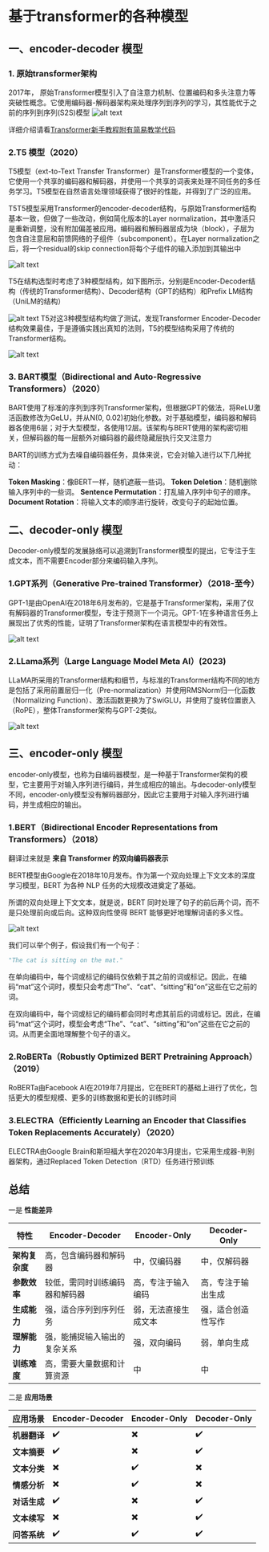 #  基于transformer的各种模型

## 一、encoder-decoder 模型

### 1. 原始transformer架构

2017年， 原始Transformer模型引入了自注意力机制、位置编码和多头注意力等突破性概念。它使用编码器-解码器架构来处理序列到序列的学习，其性能优于之前的序列到序列(S2S)模型
![alt text](image.png)

详细介绍请看[Transformer新手教程附有简易教学代码](https://github.com/KangkangLoveNLP/Facing-the-most-basic-tutorial-for-beginners-on-large-models/tree/main/Transformer)

### 2.T5 模型（2020）

T5模型（ext-to-Text Transfer Transformer）是Transformer模型的一个变体，它使用一个共享的编码器和解码器，并使用一个共享的词表来处理不同任务的多任务学习。T5模型在自然语言处理领域获得了很好的性能，并得到了广泛的应用。

T5T5模型采用Transformer的encoder-decoder结构，与原始Transformer结构基本一致，但做了一些改动，例如简化版本的Layer normalization，其中激活只是重新调整，没有附加偏差被应用。编码器和解码器层成为块（block），子层为包含自注意层和前馈网络的子组件（subcomponent）。在Layer normalization之后，将一个residual的skip connection将每个子组件的输入添加到其输出中

![alt text](image-1.png)

T5在结构选型时考虑了3种模型结构，如下图所示，分别是Encoder-Decoder结构（传统的Transformer结构）、Decoder结构（GPT的结构）和Prefix LM结构（UniLM的结构）

![alt text](image-2.png)
T5对这3种模型结构均做了测试，发现Transformer Encoder-Decoder结构效果最佳，于是遵循实践出真知的法则，T5的模型结构采用了传统的Transformer结构。

![alt text](image-3.png)

### 3. BART模型（Bidirectional and Auto-Regressive Transformers）（2020）

BART使用了标准的序列到序列Transformer架构，但根据GPT的做法，将ReLU激活函数修改为GeLU，并从N(0, 0.02)初始化参数。对于基础模型，编码器和解码器各使用6层；对于大型模型，各使用12层。该架构与BERT使用的架构密切相关，但解码器的每一层额外对编码器的最终隐藏层执行交叉注意力

BART的训练方式为去噪自编码器任务，具体来说，它会对输入进行以下几种扰动：

**Token Masking**：像BERT一样，随机遮蔽一些词。
**Token Deletion**：随机删除输入序列中的一些词。
**Sentence Permutation**：打乱输入序列中句子的顺序。
**Document Rotation**：将输入文本的顺序进行旋转，改变句子的起始位置。


## 二、decoder-only 模型

Decoder-only模型的发展脉络可以追溯到Transformer模型的提出，它专注于生成文本，而不需要Encoder部分来编码输入序列。

### 1.GPT系列（Generative Pre-trained Transformer）（2018-至今）

GPT-1是由OpenAI在2018年6月发布的，它是基于Transformer架构，采用了仅有解码器的Transformer模型，专注于预测下一个词元。GPT-1在多种语言任务上展现出了优秀的性能，证明了Transformer架构在语言模型中的有效性。

![alt text](image-4.png)

### 2.LLama系列（Large Language Model Meta AI）(2023)

LLaMA所采用的Transformer结构和细节，与标准的Transformer结构不同的地方是包括了采用前置层归一化（Pre-normalization）并使用RMSNorm归一化函数（Normalizing Function）、激活函数更换为了SwiGLU，并使用了旋转位置嵌入（RoPE），整体Transformer架构与GPT-2类似。

![alt text](image-5.png)

## 三、encoder-only 模型

encoder-only模型，也称为自编码器模型，是一种基于Transformer架构的模型，它主要用于对输入序列进行编码，并生成相应的输出。与decoder-only模型不同，encoder-only模型没有解码器部分，因此它主要用于对输入序列进行编码，并生成相应的输出。

### 1.BERT（Bidirectional Encoder Representations from Transformers）（2018）

翻译过来就是 **来自 Transformer 的双向编码器表示**

BERT模型由Google在2018年10月发布。作为第一个双向处理上下文文本的深度学习模型，BERT 为各种 NLP 任务的大规模改进奠定了基础。

所谓的双向处理上下文文本，就是说，BERT 同时处理了句子的前后两个词，而不是只处理前向或后向。这种双向性使得 BERT 能够更好地理解词语的多义性。

![alt text](image-6.png)

我们可以举个例子，假设我们有一个句子：

```python
"The cat is sitting on the mat."
```

在单向编码中，每个词或标记的编码仅依赖于其之前的词或标记。因此，在编码“mat”这个词时，模型只会考虑“The”、“cat”、“sitting”和“on”这些在它之前的词。

在双向编码中，每个词或标记的编码都会同时考虑其前后的词或标记。因此，在编码“mat”这个词时，模型会考虑“The”、“cat”、“sitting”和“on”这些在它之前的词。从而更全面地理解整个句子的语义。

### 2.RoBERTa（Robustly Optimized BERT Pretraining Approach）（2019）

RoBERTa由Facebook AI在2019年7月提出，它在BERT的基础上进行了优化，包括更大的模型规模、更多的训练数据和更长的训练时间

### 3.ELECTRA（Efficiently Learning an Encoder that Classifies Token Replacements Accurately）（2020）

ELECTRA由Google Brain和斯坦福大学在2020年3月提出，它采用生成器-判别器架构，通过Replaced Token Detection（RTD）任务进行预训练

## 总结

一是 **性能差异**

| 特性 | Encoder-Decoder | Encoder-Only | Decoder-Only |
|------|-----------------|--------------|--------------|
| **架构复杂度** | 高，包含编码器和解码器 | 中，仅编码器 | 中，仅解码器 |
| **参数效率** | 较低，需同时训练编码器和解码器 | 高，专注于输入编码 | 高，专注于输出生成 |
| **生成能力** | 强，适合序列到序列任务 | 弱，无法直接生成文本 | 强，适合创造性写作 |
| **理解能力** | 强，能捕捉输入输出的复杂关系 | 强，双向编码 | 弱，单向生成 |
| **训练难度** | 高，需要大量数据和计算资源 | 中 | 中 |

二是 **应用场景**

| 应用场景 | Encoder-Decoder | Encoder-Only | Decoder-Only |
|----------|-----------------|--------------|--------------|
| **机器翻译** | ✔️ | ✖️ | ✔️ |
| **文本摘要** | ✔️ | ✖️ | ✔️ |
| **文本分类** | ✖️ | ✔️ | ✖️ |
| **情感分析** | ✖️ | ✔️ | ✖️ |
| **对话生成** | ✔️ | ✖️ | ✔️ |
| **文本续写** | ✖️ | ✖️ | ✔️ |
| **问答系统** | ✔️ | ✔️ | ✔️ |